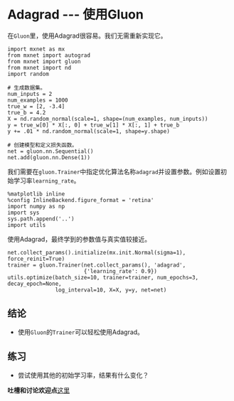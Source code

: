 # Adagrad --- 使用Gluon


在`Gluon`里，使用Adagrad很容易。我们无需重新实现它。

```{.python .input  n=1}
import mxnet as mx
from mxnet import autograd
from mxnet import gluon
from mxnet import nd
import random

# 生成数据集。
num_inputs = 2
num_examples = 1000
true_w = [2, -3.4]
true_b = 4.2
X = nd.random_normal(scale=1, shape=(num_examples, num_inputs))
y = true_w[0] * X[:, 0] + true_w[1] * X[:, 1] + true_b
y += .01 * nd.random_normal(scale=1, shape=y.shape)

# 创建模型和定义损失函数。
net = gluon.nn.Sequential()
net.add(gluon.nn.Dense(1))
```

我们需要在`gluon.Trainer`中指定优化算法名称`adagrad`并设置参数。例如设置初始学习率`learning_rate`。

```{.python .input  n=2}
%matplotlib inline
%config InlineBackend.figure_format = 'retina'
import numpy as np
import sys
sys.path.append('..')
import utils
```

使用Adagrad，最终学到的参数值与真实值较接近。

```{.python .input  n=3}
net.collect_params().initialize(mx.init.Normal(sigma=1), force_reinit=True)
trainer = gluon.Trainer(net.collect_params(), 'adagrad',
                        {'learning_rate': 0.9})
utils.optimize(batch_size=10, trainer=trainer, num_epochs=3, decay_epoch=None,
               log_interval=10, X=X, y=y, net=net)
```

## 结论

* 使用`Gluon`的`Trainer`可以轻松使用Adagrad。

## 练习

* 尝试使用其他的初始学习率，结果有什么变化？

**吐槽和讨论欢迎点**[这里](https://discuss.gluon.ai/t/topic/2274)
